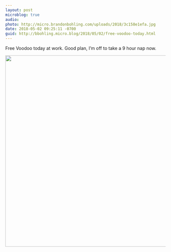 ```yaml
---
layout: post
microblog: true
audio: 
photo: http://micro.brandonbohling.com/uploads/2018/3c158e1efa.jpg
date: 2018-05-02 09:25:11 -0700
guid: http://bbohling.micro.blog/2018/05/02/free-voodoo-today.html
---
```

Free Voodoo today at work. Good plan, I’m off to take a 9 hour nap now.

<img src="http://micro.brandonbohling.com/uploads/2018/3c158e1efa.jpg" width="600" height="600" />
